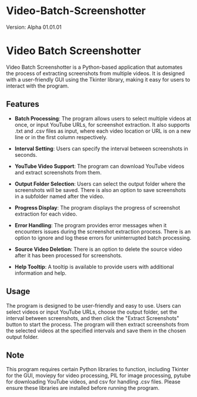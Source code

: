 # Video-Batch-Screenshotter
Version: Alpha 01.01.01


# Video Batch Screenshotter

Video Batch Screenshotter is a Python-based application that automates the process of extracting screenshots from multiple videos. It is designed with a user-friendly GUI using the Tkinter library, making it easy for users to interact with the program.

## Features

- **Batch Processing**: The program allows users to select multiple videos at once, or input YouTube URLs, for screenshot extraction. It also supports .txt and .csv files as input, where each video location or URL is on a new line or in the first column respectively.

- **Interval Setting**: Users can specify the interval between screenshots in seconds.

- **YouTube Video Support**: The program can download YouTube videos and extract screenshots from them.

- **Output Folder Selection**: Users can select the output folder where the screenshots will be saved. There is also an option to save screenshots in a subfolder named after the video.

- **Progress Display**: The program displays the progress of screenshot extraction for each video.

- **Error Handling**: The program provides error messages when it encounters issues during the screenshot extraction process. There is an option to ignore and log these errors for uninterrupted batch processing.

- **Source Video Deletion**: There is an option to delete the source video after it has been processed for screenshots.

- **Help Tooltip**: A tooltip is available to provide users with additional information and help.

## Usage

The program is designed to be user-friendly and easy to use. Users can select videos or input YouTube URLs, choose the output folder, set the interval between screenshots, and then click the "Extract Screenshots" button to start the process. The program will then extract screenshots from the selected videos at the specified intervals and save them in the chosen output folder.

## Note

This program requires certain Python libraries to function, including Tkinter for the GUI, moviepy for video processing, PIL for image processing, pytube for downloading YouTube videos, and csv for handling .csv files. Please ensure these libraries are installed before running the program.
